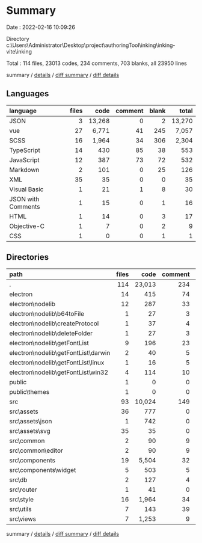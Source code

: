# Summary

Date : 2022-02-16 10:09:26

Directory c:\Users\Administrator\Desktop\project\authoringTool\inking\inking-vite\inking

Total : 114 files,  23013 codes, 234 comments, 703 blanks, all 23950 lines

summary / [details](details.md) / [diff summary](diff.md) / [diff details](diff-details.md)

## Languages
| language | files | code | comment | blank | total |
| :--- | ---: | ---: | ---: | ---: | ---: |
| JSON | 3 | 13,268 | 0 | 2 | 13,270 |
| vue | 27 | 6,771 | 41 | 245 | 7,057 |
| SCSS | 16 | 1,964 | 34 | 306 | 2,304 |
| TypeScript | 14 | 430 | 85 | 38 | 553 |
| JavaScript | 12 | 387 | 73 | 72 | 532 |
| Markdown | 2 | 101 | 0 | 25 | 126 |
| XML | 35 | 35 | 0 | 0 | 35 |
| Visual Basic | 1 | 21 | 1 | 8 | 30 |
| JSON with Comments | 1 | 15 | 0 | 1 | 16 |
| HTML | 1 | 14 | 0 | 3 | 17 |
| Objective-C | 1 | 7 | 0 | 2 | 9 |
| CSS | 1 | 0 | 0 | 1 | 1 |

## Directories
| path | files | code | comment | blank | total |
| :--- | ---: | ---: | ---: | ---: | ---: |
| . | 114 | 23,013 | 234 | 703 | 23,950 |
| electron | 14 | 415 | 74 | 82 | 571 |
| electron\nodelib | 12 | 287 | 33 | 64 | 384 |
| electron\nodelib\b64toFile | 1 | 27 | 3 | 4 | 34 |
| electron\nodelib\createProtocol | 1 | 37 | 4 | 5 | 46 |
| electron\nodelib\deleteFolder | 1 | 27 | 3 | 1 | 31 |
| electron\nodelib\getFontList | 9 | 196 | 23 | 54 | 273 |
| electron\nodelib\getFontList\darwin | 2 | 40 | 5 | 12 | 57 |
| electron\nodelib\getFontList\linux | 1 | 16 | 5 | 8 | 29 |
| electron\nodelib\getFontList\win32 | 4 | 114 | 10 | 32 | 156 |
| public | 1 | 0 | 0 | 1 | 1 |
| public\themes | 1 | 0 | 0 | 1 | 1 |
| src | 93 | 10,024 | 149 | 610 | 10,783 |
| src\assets | 36 | 777 | 0 | 0 | 777 |
| src\assets\json | 1 | 742 | 0 | 0 | 742 |
| src\assets\svg | 35 | 35 | 0 | 0 | 35 |
| src\common | 2 | 90 | 9 | 5 | 104 |
| src\common\editor | 2 | 90 | 9 | 5 | 104 |
| src\components | 19 | 5,504 | 32 | 184 | 5,720 |
| src\components\widget | 5 | 503 | 5 | 34 | 542 |
| src\db | 2 | 127 | 4 | 28 | 159 |
| src\router | 1 | 41 | 0 | 4 | 45 |
| src\style | 16 | 1,964 | 34 | 306 | 2,304 |
| src\utils | 7 | 143 | 39 | 11 | 193 |
| src\views | 7 | 1,253 | 9 | 58 | 1,320 |

summary / [details](details.md) / [diff summary](diff.md) / [diff details](diff-details.md)